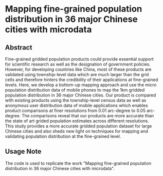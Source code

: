 # Mapping fine-grained population distribution in 36 major Chinese cities with microdata

## Abstract
Fine-grained gridded population products could provide essential support for scientific research as well as the designation of government policies. However, for developing countries like China, most of these products are validated using township-level data which are much larger than the grid cells and therefore hinters the credibility of their applications at fine-grained levels. Here, we develop a bottom-up mapping approach and use the micro population distribution data of mobile phones to map the 1km gridded population distribution in 36 major Chinese cities. Our product is compared with existing products using the township-level census data as well as anonymous user distribution data of mobile applications which enables product comparisons at finer resolutions from 0.01 arc-degree to 0.05 arc-degree. The comparisons reveal that our products are more accurate than the state of art grided population estimates across different resolutions. This study provides a more accurate gridded population dataset for large Chinese cities and also sheds new light on techniques for mapping and validating population distribution at the fine-grained level. 

## Usage Note
The code is used to replicate the work "Mapping fine-grained population distribution in 36 major Chinese cities with microdata". 
